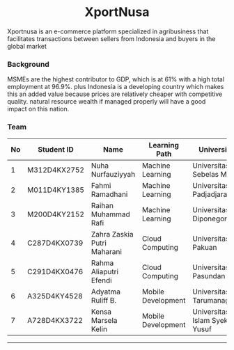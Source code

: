 <h1 align="center">XportNusa</h1>

Xportnusa is an e-commerce platform specialized in agribusiness that facilitates transactions between sellers from Indonesia and buyers in the global market

### Background
MSMEs are the highest contributor to GDP, which is at 61% with a high total employment at 96.9%. plus Indonesia is a developing country which makes this an added value because prices are relatively cheaper with competitive quality. natural resource wealth if managed properly will have a good impact on this nation.

### Team

| No | Student ID     | Name                         | Learning Path      | University                                  |
|----|----------------|------------------------------|--------------------|---------------------------------------------|
| 1  | M312D4KX2752   | Nuha Nurfauziyyah            | Machine Learning   | Universitas Sebelas Maret                   |
| 2  | M011D4KY1385   | Fahmi Ramadhani              | Machine Learning   | Universitas Padjadjaran                     |
| 3  | M200D4KY2152   | Raihan Muhammad Rafi         | Machine Learning   | Universitas Diponegoro                      |
| 4  | C287D4KX0739   | Zahra Zaskia Putri Maharani  | Cloud Computing    | Universitas Pakuan                          |
| 5  | C291D4KX0476   | Rahma Aliaputri Efendi       | Cloud Computing    | Universitas Pasundan                        |
| 6  | A325D4KY4528   | Adyatma Ruliff B.            | Mobile Development | Universitas Tarumanagara                    |
| 7  | A728D4KX3722   | Kensa Marsela Kelin          | Mobile Development | Universitas Islam Syekh-Yusuf               |


***
